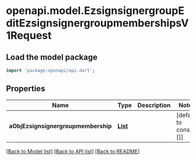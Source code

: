 # openapi.model.EzsignsignergroupEditEzsignsignergroupmembershipsV1Request

## Load the model package
```dart
import 'package:openapi/api.dart';
```

## Properties
Name | Type | Description | Notes
------------ | ------------- | ------------- | -------------
**aObjEzsignsignergroupmembership** | [**List<EzsignsignergroupmembershipRequestCompound>**](EzsignsignergroupmembershipRequestCompound.md) |  | [default to const []]

[[Back to Model list]](../README.md#documentation-for-models) [[Back to API list]](../README.md#documentation-for-api-endpoints) [[Back to README]](../README.md)



